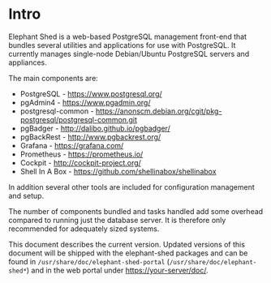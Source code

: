 # Intro
Elephant Shed is a web-based PostgreSQL management front-end that bundles
several utilities and applications for use with PostgreSQL. It currently
manages single-node Debian/Ubuntu PostgreSQL servers and appliances.

The main components are:

* PostgreSQL - <https://www.postgresql.org/>
* pgAdmin4 - <https://www.pgadmin.org/>
* postgresql-common - <https://anonscm.debian.org/cgit/pkg-postgresql/postgresql-common.git>
* pgBadger - <http://dalibo.github.io/pgbadger/>
* pgBackRest - <http://www.pgbackrest.org/>
* Grafana - <https://grafana.com/>
* Prometheus - <https://prometheus.io/>
* Cockpit - <http://cockpit-project.org/>
* Shell In A Box - <https://github.com/shellinabox/shellinabox>

In addition several other tools are included for configuration management and setup.

The number of components bundled and tasks handled add some overhead compared
to running just the database server. It is therefore only recommended for
adequately sized systems.

This document describes the current version.
Updated versions of this document will be shipped with the elephant-shed packages and can be found in `/usr/share/doc/elephant-shed-portal` (`/usr/share/doc/elephant-shed*`) and in the web portal under <https://your-server/doc/>.